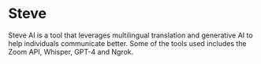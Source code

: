 # Steve

Steve AI is a tool that leverages multilingual translation and generative AI to help individuals communicate better. Some of the tools used includes the Zoom API, Whisper, GPT-4 and Ngrok.


